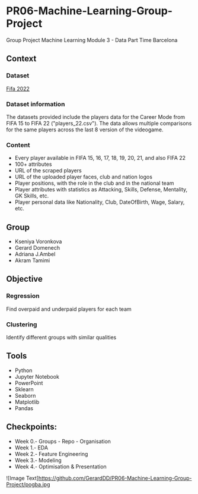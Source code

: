 # PR06-Machine-Learning-Group-Project                           
Group Project Machine Learning Module 3 - Data Part Time Barcelona

## Context

### Dataset 

[Fifa 2022](https://www.kaggle.com/stefanoleone992/fifa-22-complete-player-dataset?select=players_22.csv)

### Dataset information

The datasets provided include the players data for the Career Mode from FIFA 15 to FIFA 22 ("players_22.csv"). The data allows multiple comparisons for the same players across the last 8 version of the videogame.

### Content

* Every player available in FIFA 15, 16, 17, 18, 19, 20, 21, and also FIFA 22
* 100+ attributes
* URL of the scraped players
* URL of the uploaded player faces, club and nation logos
* Player positions, with the role in the club and in the national team
* Player attributes with statistics as Attacking, Skills, Defense, Mentality, GK Skills, etc.
* Player personal data like Nationality, Club, DateOfBirth, Wage, Salary, etc.

## Group

- Kseniya Voronkova
- Gerard Domenech
- Adriana J.Ambel
- Akram Tamimi 

## Objective

### Regression
Find overpaid and underpaid players for each team
### Clustering
Identify different groups with similar qualities

## Tools

- Python
- Jupyter Notebook
- PowerPoint
- Sklearn
- Seaborn
- Matplotlib
- Pandas

## Checkpoints:

* Week 0.- Groups - Repo - Organisation
* Week 1.- EDA
* Week 2.- Feature Engineering
* Week 3.- Modeling
* Week 4.- Optimisation & Presentation

![Image Text]https://github.com/GerardDD/PR06-Machine-Learning-Group-Project/pogba.jpg




